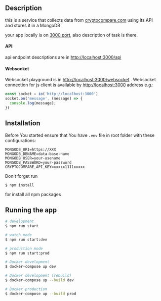 
## Description

this is a service that collects data from [cryptocompare.com](cryptocompare.com) using its API and stores it in a MongoDB  

your app locally is on [3000 port](http://localhost:3000/), also description of task is there.

#### API
api endpoint descriptions are in [http://localhost:3000/api](http://localhost:3000/api)

#### Websocket
Websocket playground is in [http://localhost:3000/websocket](http://localhost:3000/websocket) .
Websocket connection for js client is available by [http://localhost:3000](http://localhost:3000) address e.g.: 
```javascript
const socket = io('http://localhost:3000')
socket.on('message', (message) => {
  console.log(message);
})
```

## Installation
Before You started ensure that You have `.env` file in root folder with these configurations:  
```shell
MONGODB_URI=https://XXX
MONGODB_DBNAME=data-base-name
MONGODB_USER=your-usename
MONGODB_PASSWORD=your-password
CRYPTOCOMPARE_API_KEY=xxxxx1111xxxxx  
```     


Don't forget run 
```bash
$ npm install
```
for install all npm packages

## Running the app

```bash
# development
$ npm run start

# watch mode
$ npm run start:dev

# production mode
$ npm run start:prod

# Docker development
$ docker-compose up dev

# Docker development (rebuild)
$ docker-compose up --build dev

# Docker production
$ docker-compose up --build prod
```

[//]: # (## Test)
[//]: # ()
[//]: # (```bash)
[//]: # (# unit tests)
[//]: # ($ npm run test)
[//]: # ()
[//]: # (# e2e tests)
[//]: # ($ npm run test:e2e)
[//]: # (```)

